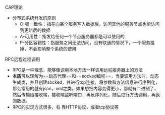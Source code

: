 CAP理论

* 分布式系统开发的原则
  * C-强一致性：指在向某个服务写入数据后，访问其他的服务节点也能访问到更新后的数据
  * A-可用性：指发给任何一个节点服务器都是可以使用的
  * P-分区容错性：指服务之间无法访问，没有联通的情况下，一个服务挂掉，不会影响整个系统的使用







RPC远程过程调用

* RPC是一种理念，能够像调用本地方法一样调用远程服务器上的方法
* **本质**可以理解为==动态代理==和==socked编程==，当要调用方法时，动态生成类，并且创建socked，并进行tcp连接，将参数和方法信息进行序列化，那么常用的就有json，xml之类，如果想把内容变得更小，那就有二进制了，然后传输给接收端，接收端监听端口，再反序列化，随后进行方法调用，再返回数据。
* RPC的实现方式很多，有 靠HTTP协议，或者tcp协议等